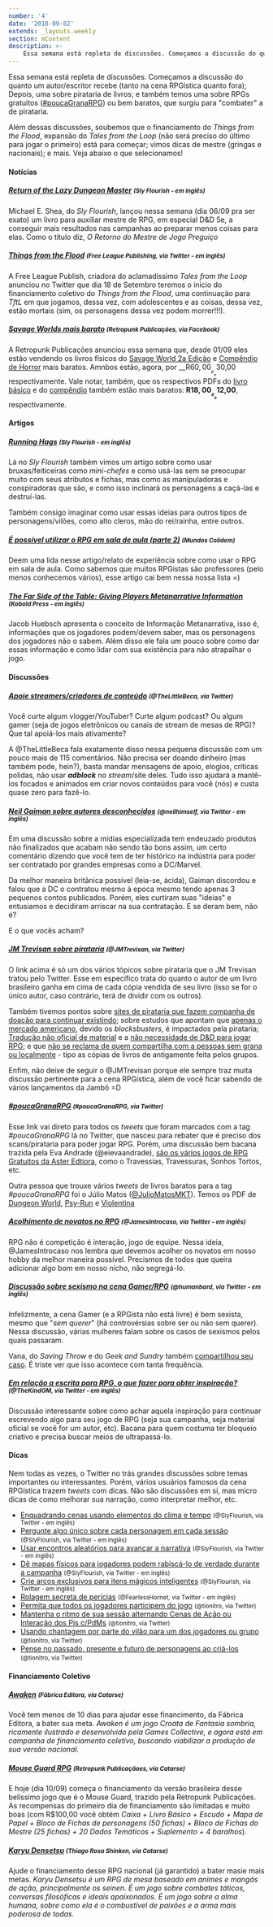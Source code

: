 ```yaml
---
number: '4'
date: '2018-09-02'
extends: _layouts.weekly
section: mContent
description: >-
    Essa semana está repleta de discussões. Começamos a discussão do quanto um autor/escritor recebe (tanto na cena RPGística quanto fora); Depois, uma sobre pirataria de livros; e também temos uma sobre RPGs gratuitos ([#poucaGranaRPG]) ou bem baratos, que surgiu para "combater" a de pirataria.
---
```


Essa semana está repleta de discussões. Começamos a discussão do quanto um autor/escritor recebe (tanto na cena RPGística quanto fora); Depois, uma sobre pirataria de livros; e também temos uma sobre RPGs gratuitos ([#poucaGranaRPG]) ou bem baratos, que surgiu para "combater" a de pirataria.

Além dessas discussões, soubemos que o financiamento do *Things from the Flood*, expansão do *Tales from the Loop* (não será preciso do último para jogar o primeiro) está para começar; vimos dicas de mestre (gringas e nacionais); e mais. Veja abaixo o que selecionamos!

#### Notícias

##### [Return of the Lazy Dungeon Master] <small>(Sly Flourish - em inglês)</small>
Michael E. Shea, do *Sly Flourish*, lançou nessa semana (dia 06/09 pra ser exato) um livro para auxiliar mestre de RPG, em especial D&D 5e, a conseguir mais resultados nas campanhas ao preparar menos coisas para elas. Como o título diz, *O Retorno do Mestre de Jogo Preguiço*

##### [Things from the Flood] <small>(Free League Publishing, via Twitter - em inglês)</small>
A Free League Publish, criadora do aclamadíssimo *Tales from the Loop* anunciou no Twitter que dia 18 de Setembro teremos o início do financiamento coletivo do *Things from the Flood*, uma continuação para *TftL* em que jogamos, dessa vez, com adolescentes e as coisas, dessa vez, estão mortais (sim, os personagens dessa vez podem morrer!!!).

##### [Savage Worlds mais barato] <small>(Retropunk Publicações, via Facebook)</small>
A Retropunk Publicações anunciou essa semana que, desde 01/09 eles estão vendendo os livros físicos do [Savage World 2a Edição] e [Compêndio de Horror] mais baratos. Amnbos estão, agora, por __R$60,00__ e __R$30,00 respectivamente. Vale notar, também, que os respectivos PDFs do [livro básico] e do [compêndio] também estão mais baratos: __R$18,00__ e __R$12,00__, respectivamente.

#### Artigos

##### [Running Hags] <small>(Sly Flourish - em inglês)</small>
Lá no *Sly Flourish* também vimos um artigo sobre como usar bruxas/feiticeiras como *mini-chefes* e como usá-las sem se preocupar muito com seus atributos e fichas, mas como as manipuladoras e conspiradoras que são, e como isso inclinará os personagens a caçá-las e destruí-las.

Também consigo imaginar como usar essas ideias para outros tipos de personagens/vilões, como alto cleros, mão do rei/rainha, entre outros.

##### [É possível utilizar o RPG em sala de aula (parte 2)] <small>(Mundos Colidem)</small>
Deem uma lida nesse artigo/relato de experiência sobre como usar o RPG em sala de aula. Como sabemos que muitos RPGistas são professores (pelo menos conhecemos vários), esse artigo cai bem nessa nossa lista =)

##### [The Far Side of the Table: Giving Players Metanarrative Information] <small>(Kobold Press - em inglês)</small>
Jacob Huebsch apresenta o conceito de Informação Metanarrativa, isso é, informações que os jogadores podem/devem saber, mas os personagens dos jogadores não o sabem. Além disso ele fala um pouco sobre como dar essas informação e como lidar com sua existência para não atrapalhar o jogo.

#### Discussões

##### [Apoie streamers/criadores de conteúdo] <small>(@TheLittleBeca, via Twitter)</small>
Você curte algum vlogger/YouTuber? Curte algum podcast? Ou algum gamer (seja de jogos eletrônicos ou canais de stream de mesas de RPG)? Que tal apoiá-los mais ativamente?

A @TheLittleBeca fala exatamente disso nessa pequena discussão com um pouco mais de 115 comentários. Não precisa ser doando dinheiro (mas também pode, hein?), basta mandar mensagens de apoio, elogios, críticas polidas, não usar __*adblock*__ no *stream*/site deles. Tudo isso ajudará a mantê-los focados e animados em criar novos conteúdos para você (nós) e custa quase zero para fazê-lo.

##### [Neil Gaiman sobre autores desconhecidos] <small>(@neilhimself, via Twitter - em inglês)</small>
Em uma discussão sobre a mídias especializada tem endeuzado produtos não finalizados que acabam não sendo tão bons assim, um certo comentário dizendo que você tem de ter histórico na indústria para poder ser contratado por grandes empresas como a DC/Marvel.

Da melhor maneira britânica possível (leia-se, ácida), Gaiman discordou e falou que a DC o contratou mesmo à epoca mesmo tendo apenas 3 pequenos contos publicados. Porém, eles curtiram suas "ideias" e entusiamos e decidiram arriscar na sua contratação. E se deram bem, não é?

E o que vocês acham?

##### [JM Trevisan sobre pirataria] <small>(@JMTrevisan, via Twitter)</small>
O link acima é só um dos vários tópicos sobre pirataria que o JM Trevisan tratou pelo Twitter. Esse em específico trata do quanto o autor de um livro brasileiro ganha em cima de cada cópia vendida de seu livro (isso se for o único autor, caso contrário, terá de dividir com os outros).

Também tivemos pontos sobre [sites de pirataria que fazem companha de doação para continuar existindo]; sobre estudos que apontam que [apenas o mercado americano], devido os *blocksbusters*, é impactados pela pirataria; [Tradução não oficial de material] e a [não necessidade de D&D para jogar RPG]; e que [não se reclama de quem compartilha com a pessoas sem grana ou localmente] - tipo as cópias de livros de antigamente feita pelos grupos.

Enfim, não deixe de seguir o @JMTrevisan porque ele sempre traz muita discussão pertinente para a cena RPGística, além de você ficar sabendo de vários lançamentos da Jambô =D

##### [#poucaGranaRPG] <small>(#poucaGranaRPG, via Twitter)</small>
Esse link vai direto para todos os *tweets* que foram marcados com a tag *#poucaGranaRPG* lá no Twitter, que nasceu para rebater que é preciso dos scans/pirataria para poder jogar RPG. Porém, uma discussão bem bacana trazida pela Eva Andrade (@eievaandrade), [são os vários jogos de RPG Gratuitos da Aster Edtiora], como o Travessias, Travessuras, Sonhos Tortos, etc.

Outra pessoa que trouxe vários *tweets* de livros baratos para a tag *#poucaGranaRPG* foi o Júlio Matos ([@JulioMatosMKT]). Temos os PDF de [Dungeon World], [Psy-Run] e [Violentina]

##### [Acolhimento de novatos no RPG] <small>(@JamesIntrocaso, via Twitter - em inglês)</small>
RPG não é competição é interação, jogo de equipe. Nessa ideia, @JamesIntrocaso nos lembra que devemos acolher os novatos em nosso hobby da melhor maneira possível. Precismos de todos que queira adicionar algo bom em nosso nicho, não segregá-lo.

##### [Discussão sobre sexismo na cena Gamer/RPG] <small>(@humanbard, via Twitter - em inglês)</small>
Infelizmente, a cena Gamer (e a RPGista não está livre) é bem sexista, mesmo que "*sem querer*" (há controvérsias sobre ser ou não sem querer). Nessa discussão, várias mulheres falam sobre os casos de sexismos pelos quais passaram.

Vana, do *Saving Throw* e do *Geek and Sundry* também [compartilhou seu caso]. É triste ver que isso acontece com tanta frequência.

##### [Em relação a escrita para RPG, o que fazer para obter inspiração?] <small>(@TheKindGM, via Twitter - em inglês)</small>
Discussão interessante sobre como achar aquela inspiração para continuar escrevendo algo para seu jogo de RPG (seja sua campanha, seja material oficial se você for um autor, etc). Bacana para quem costuma ter bloqueio criativo e precisa buscar meios de ultrapassá-lo.

#### Dicas

Nem todas as vezes, o Twitter no trás grandes discussões sobre temas importantes ou interessantes. Porém, vários usuários famosos da cena RPGística trazem *tweets* com dicas. Não são discussões em si, mas micro dicas de como melhorar sua narração, como interpretar melhor, etc.

- [Enquadrando cenas usando elementos do clima e tempo] <small>(@SlyFlourish, via Twitter - em inglês)</small>
- [Pergunte algo único sobre cada personagem em cada sessão] <small>(@SlyFlourish, via Twitter - em inglês)</small>
- [Usar encontros aleatórios para avançar a narrativa] <small>(@SlyFlourish, via Twitter - em inglês)</small>
- [Dê mapas físicos para jogadores podem rabiscá-lo de verdade durante a campanha] <small>(@SlyFlourish, via Twitter - em inglês)</small>
- [Crie arcos exclusivos para itens mágicos inteligentes] <small>(@SlyFlourish, via Twitter - em inglês)</small>
- [Rolagem secreta de perícias] <small>(@FearlessHornet, via Twitter - em inglês)</small>
- [Permita que todos os jogadores participem do jogo] <small>(@tionitro, via Twitter)</small>
- [Mantenha o ritmo de sua sessão alternando Cenas de Ação ou Interação dos Pjs c/PdMs] <small>(@tionitro, via Twitter)</small>
- [Usando chantagem por parte do vilão para um dos jogadores ou grupo] <small>(@tionitro, via Twitter)</small>
- [Pense no passado, presente e futuro de personagens ao criá-los] <small>(@tionitro, via Twitter)</small>

#### Financiamento Coletivo

##### [Awaken] <small>(Fábrica Editora, via Catarse)</small>
Você tem menos de 10 dias para ajudar esse financimento, da Fábrica Editora, a bater sua meta. *Awaken é um jogo Croata de Fantasia sombria, ricamente ilustrado e desenvolvido pela Games Collective, e agora está em campanha de financiamento coletivo, buscando viabilizar a produção de sua versão nacional.*

##### [Mouse Guard RPG] <small>(Retropunk Publicaçãoes, via Catarse)</small>
E hoje (dia 10/09) começa o financiamento da versão brasileira desse belíssimo jogo que é o Mouse Guard, trazido pela Retropunk Publicações. As recompensas do primeiro dia de financiamento são limitadas e muito boas (com R$100,00 você obtém *Caixa + Livro Básico + Escudo + Mapa de Papel + Bloco de Fichas de personagens (50 fichas) + Bloco de Fichas do Mestre (25 fichas) + 20 Dados Temáticos + Suplemento + 4 baralhos*).

##### [Karyu Densetsu] <small>(Thiago Rosa Shinken, via Catarse)</small>
Ajude o financiamento desse RPG nacional (já garantido) a bater masie  mais metas. *Karyu Densetsu é um RPG de mesa baseado em animes e mangás de ação, principalmente os seinen. É um jogo sobre combates táticos, conversas filosóficas e ideais apaixonados. É um jogo sobre a alma humana, sobre como ela é o combustível de paixões e a arma mais poderosa de todas.*

[#poucaGranaRPG]: https://twitter.com/hashtag/poucagranaRPG
[Return of the Lazy Dungeon Master]: http://slyflourish.com/returnofthelazydm/
[Things from the Flood]: https://twitter.com/FriaLigan/status/1036973532255870976
[Savage Worlds mais barato]: https://www.facebook.com/SavageWorldsBrasil/posts/1841794639243259
[Savage World 2a Edição]: http://retropunk.net/store/savage-worlds/201-savage-worlds-livro-de-regras-2e.html
[Compêndio de Horror]: http://retropunk.net/store/savage-worlds/200-savage-worlds-compendio-de-horror.html
[livro básico]: http://retropunk.net/store/savage-worlds/72-savage-worlds-livro-de-regras-pdf.html
[compêndio]: http://retropunk.net/store/savage-worlds/131-savage-worlds-compendio-de-horror-pdf.html
[Running Hags]: http://slyflourish.com/running_hags.html
[Apoie streamers/criadores de conteúdo]: https://twitter.com/TheLittleBeca/status/1036106771696418817
[Neil Gaiman sobre autores desconhecidos]: https://twitter.com/neilhimself/status/1036567792047349760
[JM Trevisan sobre pirataria]: https://twitter.com/JMTrevisan/status/1036818541431934977
[sites de pirataria que fazem companha de doação para continuar existindo]: https://twitter.com/JMTrevisan/status/1036806548306190336
[apenas o mercado americano]: https://twitter.com/cfrederico/status/1036784746930597888
[Tradução não oficial de material]: https://twitter.com/andrecent/status/1036625373457461248
[não necessidade de D&D para jogar RPG]: https://twitter.com/JMTrevisan/status/1036628609597952000
[não se reclama de quem compartilha com a pessoas sem grana ou localmente]:https://twitter.com/JMTrevisan/status/1036616313827983360
[são os vários jogos de RPG Gratuitos da Aster Edtiora]: https://twitter.com/eievaandrade/status/1036976123631087617
[Dungeon World]: https://www.secular-games.com/loja/produto/pacote-dungeon-world-pdf-cacada-sombria-pdf/
[Psy-Run]: https://www.secular-games.com/loja/produto/psirun-pdf/
[Violentina]: https://www.secular-games.com/loja/produto/violentina-pdf/
[@JulioMatosMKT]: https://twitter.com/JulioMatosMKT
[Awaken]: https://www.catarse.me/awaken_segunda_chance
[Enquadrando cenas usando elementos do clima e tempo]: https://twitter.com/SlyFlourish/status/1037021275510767616
[Rolagem secreta de perícias]: https://twitter.com/FearlessHornet/status/1036751082775490560
[Usar encontros aleatórios para avançar a narrativa]: https://twitter.com/SlyFlourish/status/1036642587946491904
[Pergunte algo único sobre cada personagem em cada sessão]: https://twitter.com/SlyFlourish/status/1036341773382156291
[Permita que todos os jogadores participem do jogo]: https://twitter.com/tionitro/status/1036604982009716737
[Acolhimento de novatos no RPG]: https://twitter.com/JamesIntrocaso/status/1036628070831153152
[Mouse Guard RPG]: https://www.catarse.me/mouse_guard
[Dê mapas físicos para jogadores podem rabiscá-lo de verdade durante a campanha]: https://twitter.com/SlyFlourish/status/1038864933100965889
[Mantenha o ritmo de sua sessão alternando Cenas de Ação ou Interação dos Pjs c/PdMs]: https://twitter.com/tionitro/status/1038907770215575552
[Usando chantagem por parte do vilão para um dos jogadores ou grupo]: https://twitter.com/tionitro/status/1038596693879648257
[Crie arcos exclusivos para itens mágicos inteligentes]: https://twitter.com/SlyFlourish/status/1038501015081938944
[Discussão sobre sexismo na cena Gamer/RPG]: https://twitter.com/humanbard/status/1038160130095951875
[compartilhou seu caso]: https://twitter.com/HavanaRama/status/1038475691262599168
[Pense no passado, presente e futuro de personagens ao criá-los]: https://twitter.com/tionitro/status/1038203963064164352
[É possível utilizar o RPG em sala de aula (parte 2)]: https://mundoscolidem.com.br/e-possivel-utilizar-o-rpg-em-sala-de-aula-parte-2/
[The Far Side of the Table: Giving Players Metanarrative Information]: https://koboldpress.com/the-far-side-of-the-table-giving-players-metanarrative-information/
[Karyu Densetsu]: https://www.catarse.me/KDRPG
[Em relação a escrita para RPG, o que fazer para obter inspiração?]: https://twitter.com/TheKindGM/status/1038768909476917249
